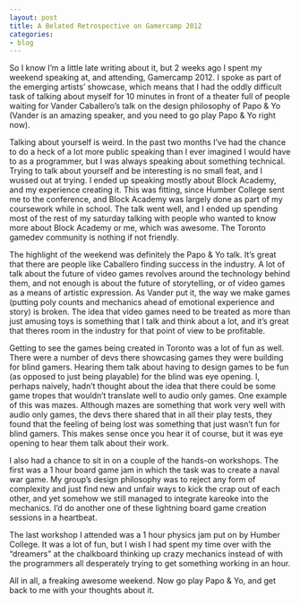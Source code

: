 ```yaml
---
layout: post
title: A Belated Retrospective on Gamercamp 2012
categories:
- blog
---
```


So I know I’m a little late writing about it, but 2 weeks ago I spent my weekend speaking at, and attending, Gamercamp 2012. I spoke as part of the emerging artists’ showcase, which means that I had the oddly difficult task of talking about myself for 10 minutes in front of a theater full of people waiting for Vander Caballero’s talk on the design philosophy of Papo & Yo (Vander is an amazing speaker, and you need to go play Papo & Yo right now).

Talking about yourself is weird. In the past two months I’ve had the chance to do a heck of a lot more public speaking than I ever imagined I would have to as a programmer, but I was always speaking about something technical. Trying to talk about yourself and be interesting is no small feat, and I wussed out at trying. I ended up speaking mostly about Block Academy, and my experience creating it. This was fitting, since Humber College sent me to the conference, and Block Academy was largely done as part of my coursework while in school. The talk went well, and I ended up spending most of the rest of my saturday talking with people who wanted to know more about Block Academy or me, which was awesome. The Toronto gamedev community is nothing if not friendly.

The highlight of the weekend was definitely the Papo & Yo talk. It’s great that there are people like Caballero finding success in the industry. A lot of talk about the future of video games revolves around the technology behind them, and not enough is about the future of storytelling, or of video games as a means of artistic expression. As Vander put it, the way we make games (putting poly counts and mechanics ahead of emotional experience and story) is broken. The idea that video games need to be treated as more than just amusing toys is something that I talk and think about a lot, and it’s great that theres room in the industry for that point of view to be profitable.

Getting to see the games being created in Toronto was a lot of fun as well. There were a number of devs there showcasing games they were building for blind gamers. Hearing them talk about having to design games to be fun (as opposed to just being playable) for the blind was eye opening. I, perhaps naively, hadn’t thought about the idea that there could be some game tropes that wouldn’t translate well to audio only games. One example of this was mazes. Although mazes are something that work very well with audio only games, the devs there shared that in all their play tests, they found that the feeling of being lost was something that just wasn’t fun for blind gamers. This makes sense once you hear it of course, but it was eye opening to hear them talk about their work.

I also had a chance to sit in on a couple of the hands-on workshops. The first was a 1 hour board game jam in which the task was to create a naval war game. My group’s design philosophy was to reject any form of complexity and just find new and unfair ways to kick the crap out of each other, and yet somehow we still managed to integrate kareoke into the mechanics. I’d do another one of these lightning board game creation sessions in a heartbeat.

The last workshop I attended was a 1 hour physics jam put on by Humber College. It was a lot of fun, but I wish I had spent my time over with the “dreamers” at the chalkboard thinking up crazy mechanics instead of with the programmers all desperately trying to get something working in an hour.

All in all, a freaking awesome weekend. Now go play Papo & Yo, and get back to me with your thoughts about it.
